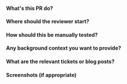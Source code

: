 #### What's this PR do?



#### Where should the reviewer start?



#### How should this be manually tested?



#### Any background context you want to provide?



#### What are the relevant tickets or blog posts?



#### Screenshots (if appropriate)


